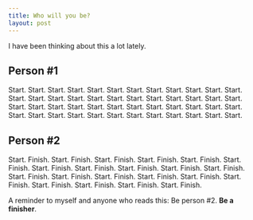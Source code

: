 ```yaml
---
title: Who will you be?
layout: post
---
```


I have been thinking about this a lot lately.

## Person #1

Start. Start. Start. Start. Start. Start. Start. Start. Start. Start. Start. Start. Start. Start. Start. Start. Start. Start. Start. Start. Start. Start. Start. Start. Start. Start. Start. Start. Start. Start. Start. Start. Start. Start. Start. Start. Start. Start. Start. Start. Start. Start. Start. Start. Start. Start. Start. Start.

## Person #2

Start. Finish. Start. Finish. Start. Finish. Start. Finish. Start. Finish. Start. Finish. Start. Finish. Start. Finish. Start. Finish. Start. Finish. Start. Finish. Start. Finish. Start. Finish. Start. Finish. Start. Finish. Start. Finish. Start. Finish. Start. Finish. Start. Finish. Start. Finish. Start. Finish.

A reminder to myself and anyone who reads this: Be person #2. **Be a finisher**.
